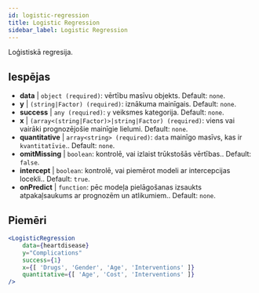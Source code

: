 ```yaml
---
id: logistic-regression
title: Logistic Regression
sidebar_label: Logistic Regression
---
```


Loģistiskā regresija.

## Iespējas

* __data__ | `object (required)`: vērtību masīvu objekts. Default: `none`.
* __y__ | `(string|Factor) (required)`: iznākuma mainīgais. Default: `none`.
* __success__ | `any (required)`: `y` veiksmes kategorija. Default: `none`.
* __x__ | `(array<(string|Factor)>|string|Factor) (required)`: viens vai vairāki prognozējošie mainīgie lielumi. Default: `none`.
* __quantitative__ | `array<string> (required)`: `data` mainīgo masīvs, kas ir `kvantitatīvie`.. Default: `none`.
* __omitMissing__ | `boolean`: kontrolē, vai izlaist trūkstošās vērtības.. Default: `false`.
* __intercept__ | `boolean`: kontrolē, vai piemērot modeli ar intercepcijas locekli.. Default: `true`.
* __onPredict__ | `function`: pēc modeļa pielāgošanas izsaukts atpakaļsaukums ar prognozēm un atlikumiem.. Default: `none`.


## Piemēri

```jsx live
<LogisticRegression 
    data={heartdisease} 
    y="Complications"
    success={1}
    x={[ 'Drugs', 'Gender', 'Age', 'Interventions' ]}
    quantitative={[ 'Age', 'Cost', 'Interventions' ]}
/>
```

